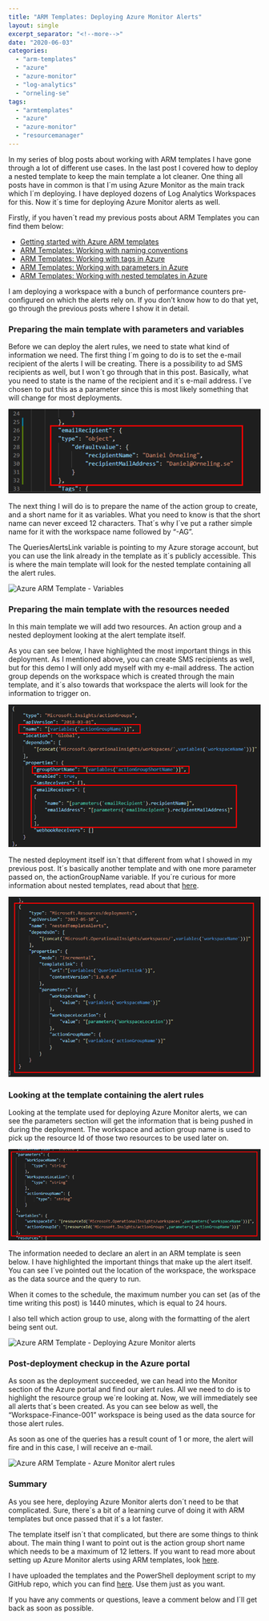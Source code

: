 ```yaml
---
title: "ARM Templates: Deploying Azure Monitor Alerts"
layout: single
excerpt_separator: "<!--more-->"
date: "2020-06-03"
categories: 
  - "arm-templates"
  - "azure"
  - "azure-monitor"
  - "log-analytics"
  - "orneling-se"
tags: 
  - "armtemplates"
  - "azure"
  - "azure-monitor"
  - "resourcemanager"
---
```


In my series of blog posts about working with ARM templates I have gone through a lot of different use cases. In the last post I covered how to deploy a nested template to keep the main template a lot cleaner. One thing all posts have in common is that I´m using Azure Monitor as the main track which I´m deploying. I have deployed dozens of Log Analytics Workspaces for this. Now it´s time for deploying Azure Monitor alerts as well.

Firstly, if you haven´t read my previous posts about ARM Templates you can find them below:

- [Getting started with Azure ARM templates](https://blog.orneling.se/2020/03/getting-started-with-azure-arm-templates/)
- [ARM Templates: Working with naming conventions](https://blog.orneling.se/2020/03/arm-templates-working-with-naming-conventions/)
- [ARM Templates: Working with tags in Azure](https://blog.orneling.se/2020/04/arm-templates-working-with-tags-in-azure/)
- [ARM Templates: Working with parameters in Azure](https://blog.orneling.se/2020/04/arm-templates-working-with-parameters-in-azure/)
- [ARM Templates: Working with nested templates in Azure](https://blog.orneling.se/2020/05/arm-templates-working-with-nested-templates-in-azure/)

I am deploying a workspace with a bunch of performance counters pre-configured on which the alerts rely on. If you don’t know how to do that yet, go through the previous posts where I show it in detail.

<!--more-->

### **Preparing the main template with parameters and variables**

Before we can deploy the alert rules, we need to state what kind of information we need. The first thing I´m going to do is to set the e-mail recipient of the alerts I will be creating. There is a possibility to ad SMS recipients as well, but I won´t go through that in this post. Basically, what you need to state is the name of the recipient and it´s e-mail address. I´ve chosen to put this as a parameter since this is most likely something that will change for most deployments.

![Azure ARM Template - Azure Monitor alert recipient](images/1.png)

The next thing I will do is to prepare the name of the action group to create, and a short name for it as variables. What you need to know is that the short name can never exceed 12 characters. That´s why I´ve put a rather simple name for it with the workspace name followed by “-AG”.

The QueriesAlertsLink variable is pointing to my Azure storage account, but you can use the link already in the template as it´s publicly accessible. This is where the main template will look for the nested template containing all the alert rules.

![Azure ARM Template - Variables](https://i0.wp.com/media.orneling.se/2020/06/2.png?fit=1024%2C132&ssl=1)

### **Preparing the main template with the resources needed**

In this main template we will add two resources. An action group and a nested deployment looking at the alert template itself.

As you can see below, I have highlighted the most important things in this deployment. As I mentioned above, you can create SMS recipients as well, but for this demo I will only add myself with my e-mail address. The action group depends on the workspace which is created through the main template, and it´s also towards that workspace the alerts will look for the information to trigger on.

![Azure ARM Template - Azure Monitor alert deployment](images/3.png)

The nested deployment itself isn´t that different from what I showed in my previous post. It´s basically another template and with one more parameter passed on, the actionGroupName variable. If you´re curious for more information about nested templates, read about that [here](https://blog.orneling.se/2020/05/arm-templates-working-with-nested-templates-in-azure/).

![Azure ARM Template - Nested template deployment](images/4.png)

### **Looking at the template containing the alert rules**

Looking at the template used for deploying Azure Monitor alerts, we can see the parameters section will get the information that is being pushed in during the deployment. The workspace and action group name is used to pick up the resource Id of those two resources to be used later on.

![Azure ARM Template - Parameters](images/5.png)

The information needed to declare an alert in an ARM template is seen below. I have highlighted the important things that make up the alert itself. You can see I´ve pointed out the location of the workspace, the workspace as the data source and the query to run.

When it comes to the schedule, the maximum number you can set (as of the time writing this post) is 1440 minutes, which is equal to 24 hours.

I also tell which action group to use, along with the formatting of the alert being sent out.

![Azure ARM Template - Deploying Azure Monitor alerts](https://i1.wp.com/media.orneling.se/2020/06/6.png?fit=1024%2C462&ssl=1)

### **Post-deployment checkup in the Azure portal**

As soon as the deployment succeeded, we can head into the Monitor section of the Azure portal and find our alert rules. All we need to do is to highlight the resource group we´re looking at. Now, we will immediately see all alerts that´s been created. As you can see below as well, the “Workspace-Finance-001” workspace is being used as the data source for those alert rules.

As soon as one of the queries has a result count of 1 or more, the alert will fire and in this case, I will receive an e-mail.

![Azure ARM Template - Azure Monitor alert rules](https://i1.wp.com/media.orneling.se/2020/06/7.png?fit=1024%2C577&ssl=1)

### **Summary**

As you see here, deploying Azure Monitor alerts don´t need to be that complicated. Sure, there´s a bit of a learning curve of doing it with ARM templates but once passed that it´s a lot faster.

The template itself isn´t that complicated, but there are some things to think about. The main thing I want to point out is the action group short name which needs to be a maximum of 12 letters. If you want to read more about setting up Azure Monitor alerts using ARM templates, look [here](https://docs.microsoft.com/en-us/azure/azure-monitor/samples/resource-manager-samples).

I have uploaded the templates and the PowerShell deployment script to my GitHub repo, which you can find [here](https://github.com/DanielOrneling/BlogSamples/tree/master/NestedTemplateAlertsSample). Use them just as you want.

If you have any comments or questions, leave a comment below and I´ll get back as soon as possible.
